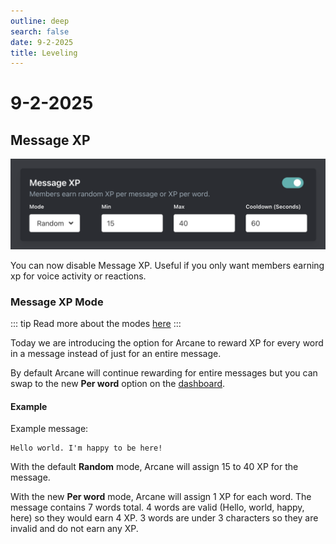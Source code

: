 ```yaml
---
outline: deep
search: false
date: 9-2-2025
title: Leveling
---
```


# 9-2-2025

## Message XP

![Message XP](./modes.png)

You can now disable Message XP. Useful if you only want members earning xp for voice activity or reactions.

### Message XP Mode

::: tip
Read more about the modes [here](/plugins/leveling/setup/xp-options#message-xp-mode)
:::

Today we are introducing the option for Arcane to reward XP for every word in a message instead of just for an entire message.

By default Arcane will continue rewarding for entire messages but you can swap to the new **Per word** option on the [dashboard](/core/dashboard).

#### Example

Example message:

```
Hello world. I'm happy to be here!
```

With the default **Random** mode, Arcane will assign 15 to 40 XP for the message.

With the new **Per word** mode, Arcane will assign 1 XP for each word. The message contains 7 words total. 4 words are valid (Hello, world, happy, here) so they would earn 4 XP. 3 words are under 3 characters so they are invalid and do not earn any XP.
